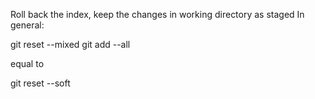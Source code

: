 Roll back the index, keep the changes in working directory as staged
In general:

git reset --mixed <commit>
git add --all

equal to

git reset --soft <commit>
